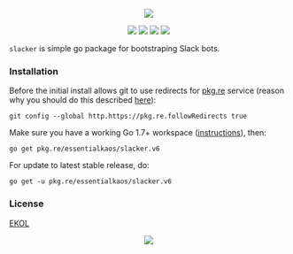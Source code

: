 <p align="center"><a href="#readme"><img src="https://gh.kaos.io/slacker.svg"/></a></p>

<p align="center">
  <a href="https://godoc.org/pkg.re/essentialkaos/slacker.v6"><img src="https://godoc.org/pkg.re/essentialkaos/slacker.v6?status.svg"></a>
  <a href="https://goreportcard.com/report/github.com/essentialkaos/slacker"><img src="https://goreportcard.com/badge/github.com/essentialkaos/slacker"></a>
  <a href="https://codebeat.co/projects/github-com-essentialkaos-slacker-master"><img src="https://codebeat.co/badges/849c74bd-e041-44e6-9d9a-f2d46408b286"></a>
  <a href="https://essentialkaos.com/ekol"><img src="https://gh.kaos.io/ekol.svg"></a>
</p>

`slacker` is simple go package for bootstraping Slack bots.

### Installation

Before the initial install allows git to use redirects for [pkg.re](https://github.com/essentialkaos/pkgre) service (reason why you should do this described [here](https://github.com/essentialkaos/pkgre#git-support)):

```
git config --global http.https://pkg.re.followRedirects true
```

Make sure you have a working Go 1.7+ workspace ([instructions](https://golang.org/doc/install)), then:

````
go get pkg.re/essentialkaos/slacker.v6
````

For update to latest stable release, do:

```
go get -u pkg.re/essentialkaos/slacker.v6
```

### License

[EKOL](https://essentialkaos.com/ekol)

<p align="center"><a href="https://essentialkaos.com"><img src="https://gh.kaos.io/ekgh.svg"/></a></p>
